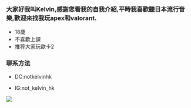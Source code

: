 ### 大家好我叫Kelvin,感謝您看我的自我介紹,平時我喜歡聽日本流行音樂,歡迎來找我玩apex和valorant.

* 18歲	
* 不喜歡上課
* 推荐大家玩歐卡2

### 聊系方法

- DC:notkelvinhk

- IG:not_kelvin_hk


![](https://cdn.discordapp.com/avatars/479264397215268885/2bf49444795a4d8e86219069a77d0325?size=1024)
